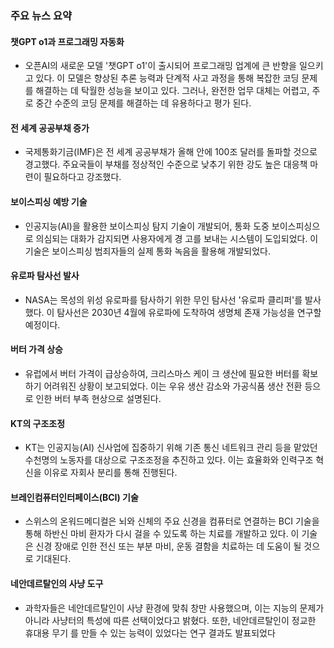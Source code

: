 ### 주요 뉴스 요약
#### 챗GPT o1과 프로그래밍 자동화
- 오픈AI의 새로운 모델 '챗GPT o1'이 출시되어  프로그래밍 업계에 큰 반향을 일으키고 있다. 이 모델은 향상된 추론 능력과 단계적 사고 과정을 통해 복잡한 코딩 문제를 해결하는 데 탁월한 성능을 보이고 있다. 그러나, 완전한 업무 대체는 어렵고, 주로 중간 수준의 코딩 문제를 해결하는 데 유용하다고 평가 된다.

#### 전 세계 공공부채 증가
- 국제통화기금(IMF)은 전 세계 공공부채가 올해 안에 100조 달러를 돌파할 것으로 경고했다. 주요국들이 부채를 정상적인 수준으로 낮추기 위한 강도 높은 대응책 마련이 필요하다고 강조했다.

#### 보이스피싱 예방 기술
- 인공지능(AI)을 활용한 보이스피싱 탐지 기술이 개발되어, 통화 도중 보이스피싱으로 의심되는 대화가 감지되면 사용자에게 경 고를 보내는 시스템이 도입되었다. 이 기술은 보이스피싱 범죄자들의 실제 통화 녹음을 활용해 개발되었다.

#### 유로파 탐사선 발사
- NASA는 목성의 위성 유로파를 탐사하기 위한 무인 탐사선 '유로파 클리퍼'를 발사했다. 이 탐사선은 2030년 4월에 유로파에 도착하여 생명체 존재 가능성을 연구할 예정이다.

#### 버터 가격 상승
- 유럽에서 버터 가격이 급상승하여, 크리스마스 케이 크 생산에 필요한 버터를 확보하기 어려워진 상황이 보고되었다. 이는 우유 생산 감소와 가공식품 생산 전환 등으로 인한 버터 부족 현상으로 설명된다.

#### KT의 구조조정
- KT는 인공지능(AI) 신사업에 집중하기 위해 기존 통신 네트워크 관리 등을 맡았던  수천명의 노동자를 대상으로 구조조정을 추진하고 있다. 이는 효율화와 인력구조 혁신을 이유로 자회사 분리를 통해 진행된다.

#### 브레인컴퓨터인터페이스(BCI) 기술
- 스위스의 온워드메디컬은 뇌와 신체의 주요 신경을 컴퓨터로 연결하는 BCI 기술을 통해  하반신 마비 환자가 다시 걸을 수 있도록 하는 치료를 개발하고 있다. 이 기술은 신경 장애로 인한 전신 또는 부분 마비, 운동 결함을 치료하는 데 도움이 될 것으로 기대된다.

#### 네안데르탈인의 사냥 도구
- 과학자들은 네안데르탈인이 사냥 환경에 맞춰 창만 사용했으며, 이는 지능의 문제가 아니라 사냥터의 특성에 따른 선택이었다고 밝혔다. 또한, 네안데르탈인이 정교한 휴대용 무기 를 만들 수 있는 능력이 있었다는 연구 결과도 발표되었다